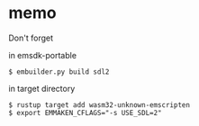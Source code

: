 # memo
Don't forget

in emsdk-portable
```
$ embuilder.py build sdl2
```

in target directory
```
$ rustup target add wasm32-unknown-emscripten
$ export EMMAKEN_CFLAGS="-s USE_SDL=2"
```
